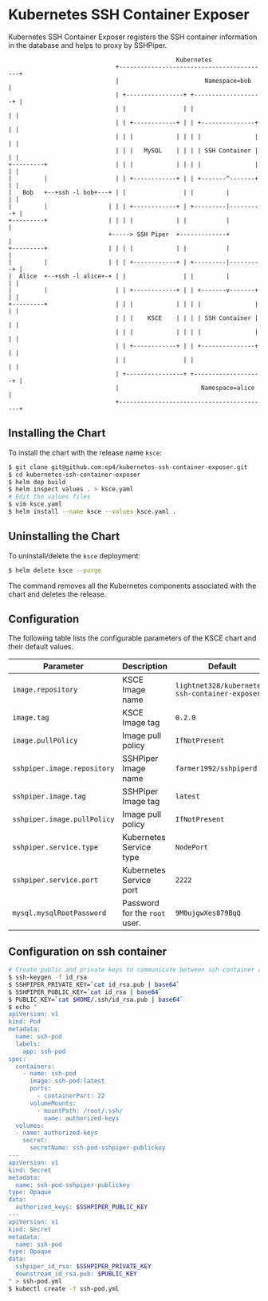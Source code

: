 # Kubernetes SSH Container Exposer

Kubernetes SSH Container Exposer registers the SSH container information in the database and helps to proxy by SSHPiper.

```
                                               Kubernetes
                              +------------------------------------------+
                              |                        Namespace=bob     |
                              | +----------------+ +-------------------+ |
                              | |                | |                   | |
                              | | +------------+ | | +---------------+ | |
                              | | |            | | | |               | | |
                              | | |   MySQL    | | | | SSH Container | | |
+---------+                   | | |            | | | |               | | |
|         |                   | | +------------+ | | +-------^-------+ | |
|   Bob   +--+ssh -l bob+---+ | |                | |         |         | |
|         |                 | | | +------------+ | +---------|---------+ |
+---------+                 | | | |            | |           |           |
                            +-----> SSH Piper  +-------------+           |
+---------+                 | | | |            | |           |           |
|         |                 | | | +------------+ | +---------|---------+ |
|  Alice  +--+ssh -l alice+-+ | |                | |         |         | |
|         |                   | | +------------+ | | +-------v-------+ | |
+---------+                   | | |            | | | |               | | |
                              | | |    KSCE    | | | | SSH Container | | |
                              | | |            | | | |               | | |
                              | | +------------+ | | +---------------+ | |
                              | |                | |                   | |
                              | +----------------+ +-------------------+ |
                              |                       Namespace=alice    |
                              +------------------------------------------+
```

## Installing the Chart

To install the chart with the release name `ksce`:

```bash
$ git clone git@github.com:ep4/kubernetes-ssh-container-exposer.git
$ cd kubernetes-ssh-container-exposer
$ helm dep build
$ helm inspect values . > ksce.yaml
# Edit the values files
$ vim ksce.yaml
$ helm install --name ksce --values ksce.yaml .
```

## Uninstalling the Chart

To uninstall/delete the `ksce` deployment:

```bash
$ helm delete ksce --purge
```

The command removes all the Kubernetes components associated with the chart and deletes the release.

## Configuration

The following table lists the configurable parameters of the KSCE chart and their default values.

| Parameter                   | Description                   | Default                                        |
| --------------------------- | ----------------------------- | ---------------------------------------------- |
| `image.repository`          | KSCE Image name               | `lightnet328/kubernetes-ssh-container-exposer` |
| `image.tag`                 | KSCE Image tag                | `0.2.0`                                        |
| `image.pullPolicy`          | Image pull policy             | `IfNotPresent`                                 |
| `sshpiper.image.repository` | SSHPiper Image name           | `farmer1992/sshpiperd`                         |
| `sshpiper.image.tag`        | SSHPiper Image tag            | `latest`                                       |
| `sshpiper.image.pullPolicy` | Image pull policy             | `IfNotPresent`                                 |
| `sshpiper.service.type`     | Kubernetes Service type       | `NodePort`                                     |
| `sshpiper.service.port`     | Kubernetes Service port       | `2222`                                         |
| `mysql.mysqlRootPassword`   | Password for the `root` user. | `9M0ujgwXes879BqQ`                             |

## Configuration on ssh container

```bash
# Create public and private keys to communicate between ssh container and sshpiper
$ ssh-keygen -f id_rsa
$ SSHPIPER_PRIVATE_KEY=`cat id_rsa.pub | base64`
$ SSHPIPER_PUBLIC_KEY=`cat id_rsa | base64`
$ PUBLIC_KEY=`cat $HOME/.ssh/id_rsa.pub | base64`
$ echo "
apiVersion: v1
kind: Pod
metadata:
  name: ssh-pod
  labels:
    app: ssh-pod
spec:
  containers:
    - name: ssh-pod
      image: ssh-pod:latest
      ports:
        - containerPort: 22
      volumeMounts:
        - mountPath: /root/.ssh/
          name: authorized-keys
  volumes:
  - name: authorized-keys
    secret:
      secretName: ssh-pod-sshpiper-publickey
---
apiVersion: v1
kind: Secret
metadata:
  name: ssh-pod-sshpiper-publickey
type: Opaque
data:
  authorized_keys: $SSHPIPER_PUBLIC_KEY
---
apiVersion: v1
kind: Secret
metadata:
  name: ssh-pod
type: Opaque
data:
  sshpiper_id_rsa: $SSHPIPER_PRIVATE_KEY
  downstream_id_rsa.pub: $PUBLIC_KEY
" > ssh-pod.yml
$ kubectl create -f ssh-pod.yml
```
